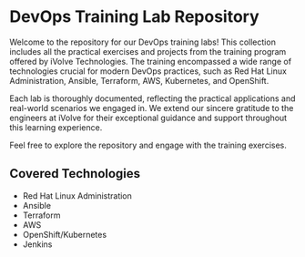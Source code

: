 # DevOps Training Lab Repository

Welcome to the repository for our DevOps training labs! This collection includes all the practical exercises and projects from the training program offered by iVolve Technologies. The training encompassed a wide range of technologies crucial for modern DevOps practices, such as Red Hat Linux Administration, Ansible, Terraform, AWS, Kubernetes, and OpenShift.

Each lab is thoroughly documented, reflecting the practical applications and real-world scenarios we engaged in. We extend our sincere gratitude to the engineers at iVolve for their exceptional guidance and support throughout this learning experience.

Feel free to explore the repository and engage with the training exercises.

## Covered Technologies

- Red Hat Linux Administration
- Ansible
- Terraform
- AWS
- OpenShift/Kubernetes
- Jenkins
